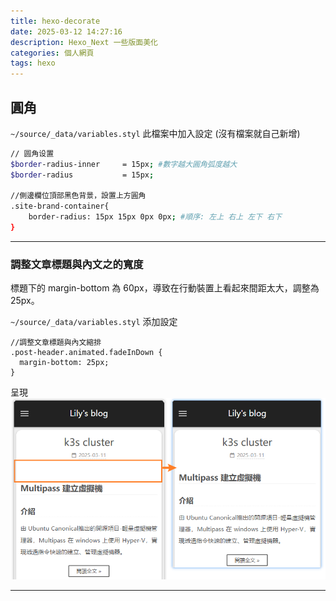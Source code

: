 ```yaml
---
title: hexo-decorate
date: 2025-03-12 14:27:16
description: Hexo_Next 一些版面美化
categories: 個人網頁
tags: hexo
---
```


## 圓角

`~/source/_data/variables.styl` 此檔案中加入設定 (沒有檔案就自己新增)

```bash
// 圆角设置
$border-radius-inner     = 15px; #數字越大圓角弧度越大
$border-radius           = 15px;

//側邊欄位頂部黑色背景，設置上方圓角
.site-brand-container{
    border-radius: 15px 15px 0px 0px; #順序: 左上 右上 左下 右下
}
```

---

### 調整文章標題與內文之的寬度

標題下的 margin-bottom 為 60px，導致在行動裝置上看起來間距太大，調整為 25px。

`~/source/_data/variables.styl` 添加設定
```
//調整文章標題與內文縮排
.post-header.animated.fadeInDown {
  margin-bottom: 25px;
}
```
呈現
![01](../images/hexo-decorate/01.png)

---